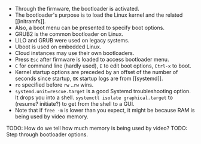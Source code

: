 * Through the firmware, the bootloader is activated.
* The bootloader's purpose is to load the Linux kernel and the related [[initramfs]].
* Also, a boot menu can be presented to specify boot options.
* GRUB2 is the common bootloader on Linux.
* LILO and GRUB were used on legacy systems.
* Uboot is used on embedded Linux.
* Cloud instances may use their own bootloaders.
* Press `Esc` after firmware is loaded to access bootloader menu.
* `C` for command line (hardly used), `E` to edit boot options, `Ctrl-x` to boot.
* Kernel startup options are preceded by an offset of the number of seconds since startup, `OK` startup logs are from [[systemd]].
* `ro` specified before `rw` ..`rw` wins.
* `systemd.unit=rescue.target` is a good Systemd troubleshooting option. It drops you into a shell. `systemctl isolate graphical.target` to (resume? initiate?) to get from the shell to a GUI.
* Note that if `free -m` is lower than you expect, it might be because RAM is being used by video memory.

TODO: How do we tell how much memory is being used by video?
TODO: Step through bootloader options.